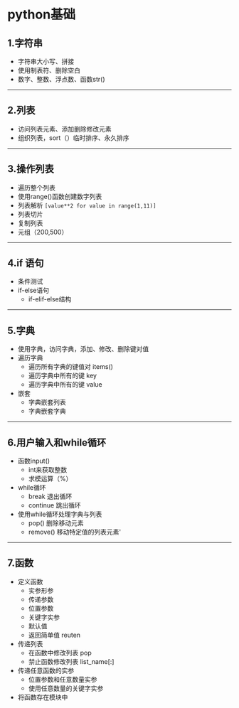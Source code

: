 # python基础
## 1.字符串
+ 字符串大小写、拼接
+ 使用制表符、删除空白
+ 数字、整数、浮点数、函数str()
****
## 2.列表
+ 访问列表元素、添加删除修改元素
+ 组织列表，sort（）临时排序、永久排序
****
## 3.操作列表
+ 遍历整个列表
+ 使用range()函数创建数字列表
+ 列表解析 ``[value**2 for value in range(1,11)]``
+ 列表切片
+ 复制列表
+ 元组（200,500）
****
## 4.if 语句
+ 条件测试 
+ if-else语句
    + if-elif-else结构
****
## 5.字典
+ 使用字典，访问字典，添加、修改、删除键对值
+ 遍历字典
    + 遍历所有字典的键值对 items()
    + 遍历字典中所有的键 key
    + 遍历字典中所有的键 value
+ 嵌套
    + 字典嵌套列表
    + 字典嵌套字典
****
## 6.用户输入和while循环
+ 函数input()
    + int来获取整数
    + 求模运算（%）
+ while循环
    + break 退出循环
    + continue 跳出循环
+ 使用while循环处理字典与列表
    + pop() 删除移动元素
    + remove() 移动特定值的列表元素'
****
## 7.函数
+ 定义函数
    + 实参形参
    + 传递参数
    + 位置参数
    + 关键字实参
    + 默认值
    + 返回简单值 reuten
+ 传递列表
  + 在函数中修改列表 pop
  + 禁止函数修改列表 list_name[:]
+ 传递任意函数的实参
  + 位置参数和任意数量实参
  + 使用任意数量的关键字实参
+ 将函数存在模块中
